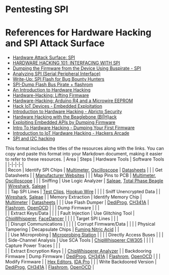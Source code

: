 # Pentesting SPI

# References for Hardware Hacking and SPI Attack Surface

- [Hardware Attack Surface: SPI](https://payatu.com/wp-content/uploads/2022/12/c15.pdf)
- [HARDWARE HACKING 101: INTERFACING WITH SPI](https://riverloopsecurity.com/blog/2020/02/hw-101-spi/)
- [Dumping the Firmware from the Device Using Buspirate - SPI](https://www.iotpentest.com/2019/06/dumping-firmware-from-device-using.html)
- [Analyzing SPI (Serial Peripheral Interface)](https://nse.digital/pages/guides/hardware/spi.html)
- [Write-Up: SPI Flash for Bug Bounty Hunters](https://www.bugcrowd.com/resources/levelup/writeup-spi-flash-for-bug-bounty-hunters/)
- [SPI-Dump Flash Bus Pirate + flashrom](https://book.hacktricks.xyz/todo/hardware-hacking/spi)
- [An Introduction to Hardware Hacking](https://www.cyberark.com/resources/threat-research-blog/an-introduction-to-hardware-hacking)
- [Hardware-Hacking: Lifting Firmware](https://rift.stacktitan.com/lifting-firmware-part-one/)
- [Hardware-Hacking: Arduino R4 and a Microwire EEPROM](https://rift.stacktitan.com/hardware-hacking-arduino-r4-eeprom-and-microwire/)
- [Hack IoT Devices - Embedded Exploitation](https://blog.attify.com/hack-iot-devices-embedded-exploitation/)
- [Introduction to Hardware Hacking - Abricto Security](https://abrictosecurity.com/introduction-to-hardware-hacking-part-1/)
- [Hardware Hacking with the Beaglebone (Bl|H)ack](https://hardwear.io/document/Hardware-Hacking-with-the-Beaglebone-B-Hack.pdf)
- [Exploiting Embedded APIs by Dumping Firmware](https://danaepp.com/exploiting-embedded-apis-by-dumping-firmware)
- [Intro To Hardware Hacking - Dumping Your First Firmware](https://hex0punk.com/posts/intro-hw-hacking/)
- [Introduction to IoT Hardware Hacking - Hackers Arcade](https://hackersarcade.medium.com/introduction-to-iot-hardware-hacking-ca1d8adeebcb)
- [SPI and I2C hacking](https://hackyourmom.com/en/osvita/chastyna-8-zlom-aparatnoyi-chastyny-systemy-spi-ta-i2c/)



This format includes the titles of the resources along with the links. You can copy and paste this format into your Markdown document, making it easier to refer to these resources.
| Area | Steps | Hardware Tools | Software Tools |
|-|-|-|-|  
| Recon | Identify SPI Chips | [Multimeter](https://www.keysight.com/en/pd-1985909/keysight-digital-multimeters?cc=US&lc=eng), [Oscilloscope](https://www.tek.com/oscilloscope/mso5000-mixed-signal-oscilloscope-series) | [Datasheets](https://www.alldatasheet.com) |
|  | Get Datasheets | | [Manufacturer Websites](https://www.microchip.com/design-centers/memory) |
|  | Map Pins to PCB | [Multimeter](https://www.keysight.com/en/pd-1985909/keysight-digital-multimeters?cc=US&lc=eng), [Oscilloscope](https://www.tek.com/oscilloscope/mso5000-mixed-signal-oscilloscope-series) | |
| Sniffing | Use Logic Analyzer | [Saleae](https://www.saleae.com), [Total Phase Beagle](https://www.totalphase.com/protocols/spi/) | [Wireshark](https://www.wireshark.org/), [Saleae](https://www.saleae.com) |  
|  | Tap SPI Lines | [Test Clips](https://www.adafruit.com/product/1003), [Hookup Wire](https://www.adafruit.com/product/1954) | |
|  | Sniff Unencrypted Data | | [Wireshark](https://www.wireshark.org/), [Saleae](https://www.saleae.com) |
| Memory Extraction | Identify Memory Chip | [Multimeter](https://www.keysight.com/en/pd-1985909/keysight-digital-multimeters?cc=US&lc=eng) | [Datasheets](https://www.alldatasheet.com) |
|  | Use Flash Dumper | [DediProg](https://www.dediprog.com/), [CH341A](https://www.amazon.com/GarFoo-Programmer-Flashing-kkmoon-Raspberry/dp/B0939VVZRB?tag=krtosi-20) | [Flashrom](https://flashrom.org/Flashrom), [OpenOCD](https://xpack.github.io/openocd/) | 
|  | Dump Firmware | | |   
|  | Extract Keys/Data | | |
| Fault Injection | Use Glitching Tool | [ChipWhisperer](https://www.newae.com/tools/chipwhisperer), [FaceDancer](https://github.com/bishopfox/facedancer) |  |
|  | Target SPI Lines |  |  |  
|  | Disrupt Communications |  |  |
|  | Corrupt Firmware/Data |  |  |
| Physical Tampering | Decapsulate Chips | [Fuming Nitric Acid](https://www.sigmaaldrich.com/US/en/product/aldrich/438073) |  |  
|  | Use Microprobing | [Microprobing Station](https://www.saygus.com/process-analysis/cavity-chemical-decapsulation-microprobing/) |  |
|  | Directly Access Buses |  |  |
| Side-Channel Analysis | Use SCA Tools | [ChipWhisperer CW305](https://www.newae.com/tools/chipwhisperer-cw305-soc-fpga-board) |  |
|  | Capture Power Traces |  |  |   
|  | Extract Encryption Keys |  | [ChipWhisperer Analyzer](https://wiki.newae.com/ChipWhisperer/Main#ChipWhisperer_Analyzer) |
| Backdooring Firmware | Dump Firmware | [DediProg](https://www.dediprog.com/), [CH341A](https://www.amazon.com/GarFoo-Programmer-Flashing-kkmoon-Raspberry/dp/B0939VVZRB?tag=krtosi-20) | [Flashrom](https://flashrom.org/Flashrom), [OpenOCD](https://xpack.github.io/openocd/) |
| | Modify Firmware | | [Hex Editors](http://www.softpedia.com/get/Programming/Other-Programming-Files/Hex-Editors.shtml), [IDA Pro](https://www.hex-rays.com/ida-pro/) | 
| | Write Backdoored Version | [DediProg](https://www.dediprog.com/), [CH341A](https://www.amazon.com/GarFoo-Programmer-Flashing-kkmoon-Raspberry/dp/B0939VVZRB?tag=krtosi-20) | [Flashrom](https://flashrom.org/Flashrom), [OpenOCD](https://xpack.github.io/openocd/) |
